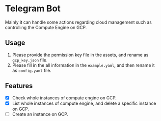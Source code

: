 # Telegram Bot 

Mainly it can handle some actions regarding cloud management such as controlling the Compute Engine on GCP.

## Usage 

1. Please provide the permission key file in the assets, and rename as `gcp_key.json` file.
2. Please fill in the all information in the `example.yaml`, and then rename it as `config.yaml` file.

## Features

- [x] Check whole instances of compute engine on GCP.
- [x] List whole instances of compute engine, and delete a specific instance on GCP.
- [ ] Create an instance on GCP.